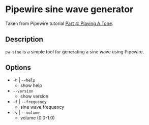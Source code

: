 # Pipewire sine wave generator
Taken from Pipewire tutorial [Part 4: Playing A Tone](https://docs.pipewire.org/page_tutorial4.html).

## Description
`pw-sine` is a simple tool for generating a sine wave using Pipewire.

## Options
- `-h` | `--help`
    - show help
- `--version`
    - show version
- `-f` | `--frequency`
    - sine wave frequency
- `-v` | `--volume`
    - volume (0.0-1.0)

